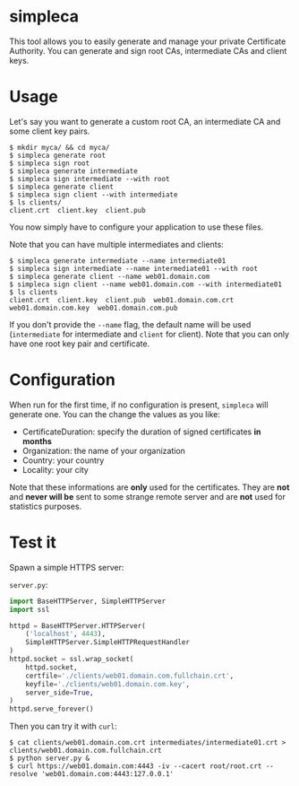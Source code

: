 # simpleca

This tool allows you to easily generate and manage your private Certificate Authority. You can generate and sign root CAs, intermediate CAs and client keys.


# Usage

Let's say you want to generate a custom root CA, an intermediate CA and some client key pairs.

```
$ mkdir myca/ && cd myca/
$ simpleca generate root
$ simpleca sign root
$ simpleca generate intermediate
$ simpleca sign intermediate --with root
$ simpleca generate client
$ simpleca sign client --with intermediate
$ ls clients/
client.crt  client.key  client.pub
```

You now simply have to configure your application to use these files.

Note that you can have multiple intermediates and clients:

```
$ simpleca generate intermediate --name intermediate01
$ simpleca sign intermediate --name intermediate01 --with root
$ simpleca generate client --name web01.domain.com
$ simpleca sign client --name web01.domain.com --with intermediate01
$ ls clients
client.crt  client.key  client.pub  web01.domain.com.crt  web01.domain.com.key  web01.domain.com.pub
```

If you don't provide the `--name` flag, the default name will be used (`intermediate` for intermediate and `client` for client). Note that you can only have one root key pair and certificate.


# Configuration

When run for the first time, if no configuration is present, `simpleca` will generate one. You can the change the values as you like:

- CertificateDuration: specify the duration of signed certificates **in months**
- Organization: the name of your organization
- Country: your country
- Locality: your city

Note that these informations are **only** used for the certificates. They are **not** and **never will be** sent to some strange remote server and are **not** used for statistics purposes.


# Test it

Spawn a simple HTTPS server:

`server.py`:

```python
import BaseHTTPServer, SimpleHTTPServer
import ssl

httpd = BaseHTTPServer.HTTPServer(
	('localhost', 4443),
	SimpleHTTPServer.SimpleHTTPRequestHandler
)
httpd.socket = ssl.wrap_socket(
	httpd.socket,
	certfile='./clients/web01.domain.com.fullchain.crt',
	keyfile='./clients/web01.domain.com.key',
	server_side=True,
)
httpd.serve_forever()
```

Then you can try it with `curl`:

```
$ cat clients/web01.domain.com.crt intermediates/intermediate01.crt > clients/web01.domain.com.fullchain.crt
$ python server.py &
$ curl https://web01.domain.com:4443 -iv --cacert root/root.crt --resolve 'web01.domain.com:4443:127.0.0.1'
```
